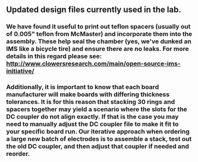 ## Updated design files currently used in the lab. 

### We have found it useful to print out teflon spacers (usually out of 0.005" teflon from McMaster) and incorporate them into the assembly.  These help seal the chamber (yes, we've dunked an IMS like a bicycle tire) and ensure there are no leaks. For more details in this regard please see: http://www.clowersresearch.com/main/open-source-ims-initiative/

### Additionally, it is important to know that each board manufacturer will make boards with differing thickness tolerances.  It is for this reason that stacking 30 rings and spacers together may yield a scenario where the slots for the DC coupler do not align exactly.  If that is the case you may need to manually adjust the DC coupler file to make it fit to your specific board run.  Our iterative approach when ordering a large new batch of electrodes is to assemble a stack, test out the old DC coupler, and then adjust that coupler if needed and reorder. 
